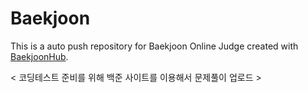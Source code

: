 # Baekjoon
This is a auto push repository for Baekjoon Online Judge created with [BaekjoonHub](https://github.com/BaekjoonHub/BaekjoonHub).

< 코딩테스트 준비를 위해 백준 사이트를 이용해서 문제풀이 업로드 >
